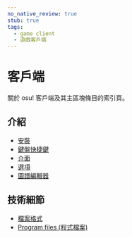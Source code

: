 ```yaml
---
no_native_review: true
stub: true
tags:
  - game client
  - 遊戲客戶端
---
```


# 客戶端

<!-- TODO: this could make for a good introductory page -->

關於 osu! 客戶端及其主區塊條目的索引頁。

## 介紹

- [安裝](Installation)
- [鍵盤快捷鍵](Keyboard_shortcuts)
- [介面](Interface)
- [選項](Options)
- [圖譜編輯器](Beatmap_editor)

## 技術細節

- [檔案格式](File_formats)
- [Program files (程式檔案)](Program_files)
